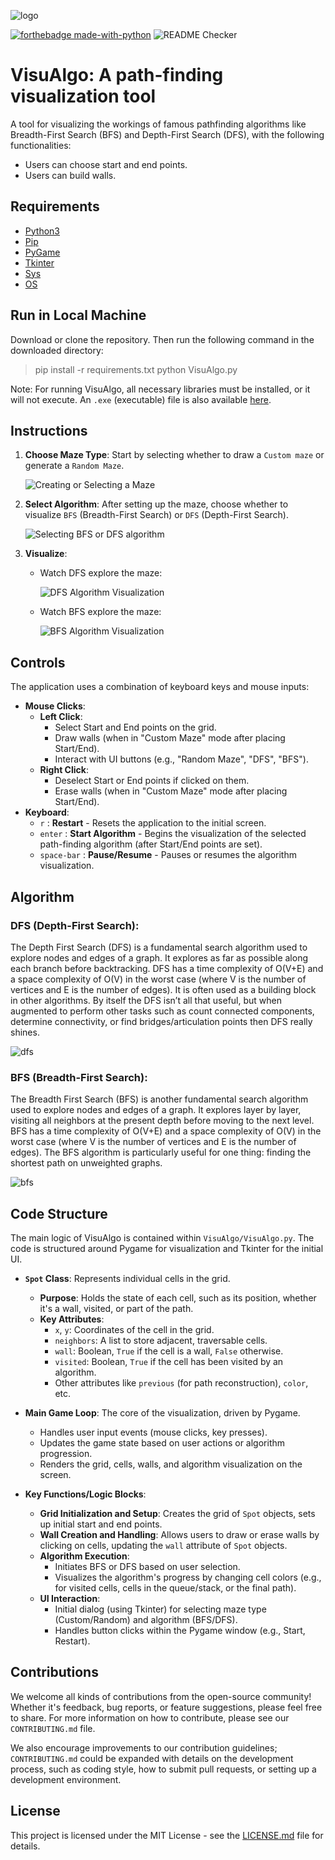 ![logo](readme_files/logo.png)

[![forthebadge made-with-python](https://forthebadge.com/images/badges/made-with-python.svg)](https://www.python.org/)
![README Checker](https://github.com/williamfiset/Algorithms/workflows/README%20URL%20Checker/badge.svg)
<br>

# VisuAlgo: A path-finding visualization tool 

A tool for visualizing the workings of famous pathfinding algorithms like Breadth-First Search (BFS) and Depth-First Search (DFS), with the following functionalities:
* Users can choose start and end points.
* Users can build walls. 

## Requirements
* [Python3](https://www.python.org/)
* [Pip](https://pypi.org/project/pip/)
* [PyGame](https://www.pygame.org/wiki/about)
* [Tkinter](https://docs.python.org/3/library/tkinter.html)
* [Sys](https://docs.python.org/3/library/sys.html)
* [OS](https://docs.python.org/3/library/os.html)


## Run in Local Machine
Download or clone the repository. Then run the following command in the downloaded directory:
> pip install -r requirements.txt
> python VisuAlgo.py

Note: For running VisuAlgo, all necessary libraries must be installed, or it will not execute. An `.exe` (executable) file is also available [here](https://drive.google.com/file/d/1CEI5kGXMa2iAeE08iS-hnM4kIWZzKri0/view?usp=sharing).


## Instructions 
1.  **Choose Maze Type**: Start by selecting whether to draw a `Custom maze` or generate a `Random Maze`.

    ![Creating or Selecting a Maze](readme_files/interface.gif)

2.  **Select Algorithm**: After setting up the maze, choose whether to visualize `BFS` (Breadth-First Search) or `DFS` (Depth-First Search).

    ![Selecting BFS or DFS algorithm](readme_files/option.jpg)

3.  **Visualize**:
    *   Watch DFS explore the maze:

        ![DFS Algorithm Visualization](readme_files/dfs.gif)
      
    *   Watch BFS explore the maze:

        ![BFS Algorithm Visualization](readme_files/bfs.gif)
  
  
## Controls
The application uses a combination of keyboard keys and mouse inputs:

*   **Mouse Clicks**:
    *   **Left Click**: 
        *   Select Start and End points on the grid.
        *   Draw walls (when in "Custom Maze" mode after placing Start/End).
        *   Interact with UI buttons (e.g., "Random Maze", "DFS", "BFS").
    *   **Right Click**:
        *   Deselect Start or End points if clicked on them.
        *   Erase walls (when in "Custom Maze" mode after placing Start/End).
*   **Keyboard**:
    *   `r` : **Restart** - Resets the application to the initial screen.
    *   `enter` : **Start Algorithm** - Begins the visualization of the selected path-finding algorithm (after Start/End points are set).
    *   `space-bar` : **Pause/Resume** - Pauses or resumes the algorithm visualization.

## Algorithm
 ### DFS (Depth-First Search):
  The Depth First Search (DFS) is a fundamental search algorithm used to explore nodes and edges of a graph. It explores as far as possible along each branch before backtracking. DFS has a time complexity of O(V+E) and a space complexity of O(V) in the worst case (where V is the number of vertices and E is the number of edges). It is often used as a building block in other algorithms.
  By itself the DFS isn’t all that useful, but when augmented to perform other tasks such as count connected components, determine connectivity, or find bridges/articulation points then DFS really shines.
   
   ![dfs](https://upload.wikimedia.org/wikipedia/commons/7/7f/Depth-First-Search.gif)
   
 ### BFS (Breadth-First Search):
  The Breadth First Search (BFS) is another fundamental search algorithm used to explore nodes and edges of a graph. It explores layer by layer, visiting all neighbors at the present depth before moving to the next level. BFS has a time complexity of O(V+E) and a space complexity of O(V) in the worst case (where V is the number of vertices and E is the number of edges).
  The BFS algorithm is particularly useful for one thing: finding the shortest path on unweighted graphs.
  
  ![bfs](https://upload.wikimedia.org/wikipedia/commons/5/5d/Breadth-First-Search-Algorithm.gif)

## Code Structure

The main logic of VisuAlgo is contained within `VisuAlgo/VisuAlgo.py`. The code is structured around Pygame for visualization and Tkinter for the initial UI.

-   **`Spot` Class**: Represents individual cells in the grid.
    -   **Purpose**: Holds the state of each cell, such as its position, whether it's a wall, visited, or part of the path.
    -   **Key Attributes**:
        -   `x`, `y`: Coordinates of the cell in the grid.
        -   `neighbors`: A list to store adjacent, traversable cells.
        -   `wall`: Boolean, `True` if the cell is a wall, `False` otherwise.
        -   `visited`: Boolean, `True` if the cell has been visited by an algorithm.
        -   Other attributes like `previous` (for path reconstruction), `color`, etc.

-   **Main Game Loop**: The core of the visualization, driven by Pygame.
    -   Handles user input events (mouse clicks, key presses).
    -   Updates the game state based on user actions or algorithm progression.
    -   Renders the grid, cells, walls, and algorithm visualization on the screen.

-   **Key Functions/Logic Blocks**:
    -   **Grid Initialization and Setup**: Creates the grid of `Spot` objects, sets up initial start and end points.
    -   **Wall Creation and Handling**: Allows users to draw or erase walls by clicking on cells, updating the `wall` attribute of `Spot` objects.
    -   **Algorithm Execution**:
        -   Initiates BFS or DFS based on user selection.
        -   Visualizes the algorithm's progress by changing cell colors (e.g., for visited cells, cells in the queue/stack, or the final path).
    -   **UI Interaction**:
        -   Initial dialog (using Tkinter) for selecting maze type (Custom/Random) and algorithm (BFS/DFS).
        -   Handles button clicks within the Pygame window (e.g., Start, Restart).
  
## Contributions
We welcome all kinds of contributions from the open-source community! Whether it's feedback, bug reports, or feature suggestions, please feel free to share. For more information on how to contribute, please see our `CONTRIBUTING.md` file.

We also encourage improvements to our contribution guidelines; `CONTRIBUTING.md` could be expanded with details on the development process, such as coding style, how to submit pull requests, or setting up a development environment.

## License

This project is licensed under the MIT License - see the [LICENSE.md](LICENSE.md) file for details.
